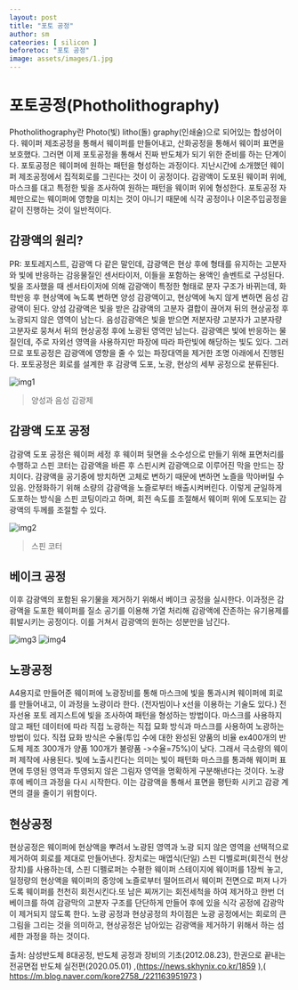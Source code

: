 ```yaml
---
layout: post
title: "포토 공정"
author: sm
cateories: [ silicon ]
beforetoc: "포토 공정"
image: assets/images/1.jpg
---
```


# 포토공정(Photholithography)
Photholithography란 Photo(빛) litho(돌) graphy(인쇄술)으로 되어있는 합성어이다. 웨이퍼 제조공정을 통해서 웨이퍼를 만들어내고, 산화공정을 통해서 웨이퍼 표면을 보호했다. 그러면 이제 포토공정을 통해서 진짜 반도체가 되기 위한 준비를 하는 단계이다. 포토공정은 웨이퍼에 원하는 패턴을 형성하는 과정이다. 지난시간에 소개했던 웨이퍼 제조공정에서 집적회로를 그린다는 것이 이 공정이다. 감광액이 도포된 웨이퍼 위에, 마스크를 대고 특정한 빛을 조사하여 원하는 패턴을 웨이퍼 위에 형성한다. 포토공정 자체만으로는 웨이퍼에 영향을 미치는 것이 아니기 때문에 식각 공정이나 이온주입공정을 같이 진행하는 것이 일반적이다.

## 감광액의 원리?

PR: 포토레지스트, 감광액 다 같은 말인데, 감광액은 현상 후에 형태를 유지하는 고분자와 빛에 반응하는 감응물질인 센서타이저, 이들을 포함하는 용액인 솔벤트로 구성된다. 빛을 조사했을 때 센서타이저에 의해 감광액이 특정한 형태로 분자 구조가 바뀌는데, 화학반응 후 현상액에 녹도록 변하면 양성 감광액이고, 현상액에 녹지 않게 변하면 음성 감광액이 된다. 양섬 감광액은 빛을 받은 감광액의 고분자 결합이 끊어져 뒤의 현상공정 후 노광되지 않은 영역이 남는다. 음성감광액은 빛을 받으면 저분자량 고분자가 고분자량 고분자로 뭉쳐서 뒤의 현상공정 후에 노광된 영역만 남는다. 감광액은 빛에 반응하는 물질인데, 주로 자외선 영역을 사용하지만 파장에 따라 파란빛에 해당하는 빛도 있다. 그러므로 포토공정은 감광액에 영향을 줄 수 있는 파장대역을 제거한 조명 아래에서 진행된다. 포토공정은 회로를 설계한 후 감광액 도포, 노광, 현상의 세부 공정으로 분류된다. 

![img1](/images/sm_2/sm1.jpg)
> 양성과 음성 감광제



## 감광액 도포 공정

감광액 도포 공정은 웨이퍼 세정 후 웨이퍼 뒷면을 소수성으로 만들기 위해 표면처리를 수행하고 스핀 코터는 감광액을 바른 후 스핀시켜 감광액으로 이루어진 막을 만드는 장치이다. 감광액을 공기중에 방치하면 고체로 변하기 때문에 변하면 노즐을 막아버릴 수 있음. 안정화하기 위해 소량의 감광액을 노즐로부터 배출시켜버린다. 이렇게 균일하게 도포하는 방식을 스핀 코팅이라고 하며, 회전 속도를 조절해서 웨이퍼 위에 도포되는 감광액의 두께를 조절할 수 있다.


![img2](/images/sm_2/sm2.jpg)
> 스핀 코터 

## 베이크 공정
이후 감광액의 포함된 유기물을 제거하기 위해서 베이크 공정을 실시한다. 이과정은 감광액을 도포한 웨이퍼를 질소 공기를 이용해 가열 처리해 감광액에 잔존하는 유기용제를 휘발시키는 공정이다. 이를 거쳐서 감광액의 원하는 성분만을 남긴다. 
 

![img3](/images/sm_2/sm3.jpg)
![img4](/images/sm_2/sm4.jpg)



## 노광공정

A4용지로 만들어준 웨이퍼에 노광장비를 통해 마스크에 빛을 통과시켜 웨이퍼에 회로를 만들어내고, 이 과정을 노광이라 한다. (전자빔이나 x선을 이용하는 기술도 있다.) 전자선용 포토 레지스트에 빛을 조사하여 패턴을 형성하는 방법이다. 마스크를 사용하지 않고 패턴 데이터에 따라 직접 노광하는 직접 묘화 방식과 마스크를 사용하여 노광하는 방법이 있다. 직접 묘화 방식은 수율(투입 수에 대한 완성된 양품의 비율 ex400개의 반도체 제조 300개가 양품 100개가 불량품 ->수율=75%)이 낮다. 그래서 극소량의 웨이퍼 제작에 사용된다. 빛에 노출시킨다는 의미는 빛이 패턴화 마스크를 통과해 웨이퍼 표면에 투영된 영역과 투영되지 않은 그림자 영역을 명확하게 구분해낸다는 것이다. 노광 후에 베이크 과정을 다시 시작한다. 이는 감광액을 통해서 표면을 평탄화 시키고 감광 계면의 결을 줄이기 위함이다.



## 현상공정

현상공정은 웨이퍼에 현상액을 뿌려서 노광된 영역과 노광 되지 않은 영역을 선택적으로 제거하여 회로를 제대로 만들어낸다. 장치로는 매엽식(단일) 스핀 디벨로퍼(회전식 현상 장치)를 사용하는데, 스핀 디펠로퍼는 수평한 웨이퍼 스테이지에 웨이퍼를 1장씩 놓고, 일정량의 현상액을 웨이퍼의 중앙에 노즐로부터 떨어뜨려서 웨이퍼 전면으로 퍼져 나가도록 웨이퍼를 천천히 회전시킨다.또 남은 찌꺼기는 회전세척을 하여 제거하고 한번 더 베이크를 하여 감광막의 고분자 구조를 단단하게 만들어 후에 있을 식각 공정에 감광막이 제거되지 않도록 한다. 
노광 공정과 현상공정의 차이점은 노광 공정에서는 회로의 큰 그림을 그리는 것을 의미하고, 현상공정은 남아있는 감광액을 제거하기 위해서 하는 섬세한 과정을 하는 것이다.

출처: 삼성반도체 8대공정, 반도체 공정과 장비의 기초(2012.08.23), 한권으로 끝내는 전공면접 반도체 실전편(2020.05.01) ,(https://news.skhynix.co.kr/1859 ),( https://m.blog.naver.com/kore2758_/221163951973 )



